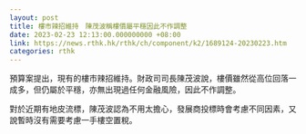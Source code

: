 ```yaml
---
layout: post
title: 樓市辣招維持　陳茂波稱樓價屬平穩因此不作調整
date: 2023-02-23 12:13:00.000000000 +08:00
link: https://news.rthk.hk/rthk/ch/component/k2/1689124-20230223.htm
categories: rthk
---
```


預算案提出，現有的樓市辣招維持。財政司司長陳茂波說，樓價雖然從高位回落一成多，但仍屬於平穩，亦無出現過任何金融風險，因此不作調整。

對於近期有地皮流標，陳茂波認為不用太擔心，發展商投標時會考慮不同因素，又說暫時沒有需要考慮一手樓空置稅。
